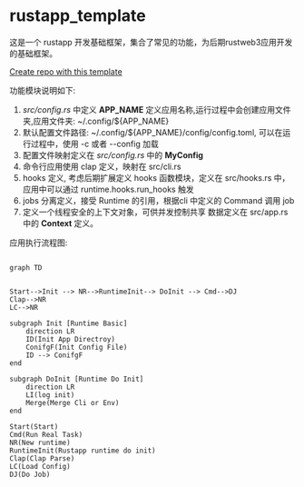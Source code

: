 # rustapp_template

这是一个 rustapp 开发基础框架，集合了常见的功能，为后期rustweb3应用开发的基础框架。

[Create repo with this template](https://github.com/new?template_name=rustapp_template&template_owner=rustweb3)

功能模块说明如下:

1. *src/config.rs* 中定义 **APP_NAME** 定义应用名称,运行过程中会创建应用文件夹,应用文件夹: ~/.config/${APP_NAME}
2. 默认配置文件路径: ~/.config/${APP_NAME}/config/config.toml, 可以在运行过程中，使用 -c 或者 --config 加载
3. 配置文件映射定义在 *src/config.rs* 中的 **MyConfig**
4. 命令行应用使用 clap 定义，映射在 src/cli.rs
5. hooks 定义, 考虑后期扩展定义 hooks 函数模块，定义在 src/hooks.rs 中，应用中可以通过 runtime.hooks.run_hooks 触发
6. jobs 分离定义，接受 Runtime 的引用，根据cli 中定义的 Command 调用 job
7. 定义一个线程安全的上下文对象，可供并发控制共享 数据定义在 src/app.rs 中的 **Context** 定义。

应用执行流程图:

```mermaid

graph TD


Start-->Init --> NR-->RuntimeInit--> DoInit --> Cmd-->DJ
Clap-->NR
LC-->NR

subgraph Init [Runtime Basic]
    direction LR
    ID(Init App Directroy)
    ConifgF(Init Config File)
    ID --> ConifgF 
end

subgraph DoInit [Runtime Do Init]
    direction LR
    LI(log init)
    Merge(Merge Cli or Env)
end

Start(Start)
Cmd(Run Real Task)
NR(New runtime)
RuntimeInit(Rustapp runtime do init)
Clap(Clap Parse)
LC(Load Config)
DJ(Do Job)
```